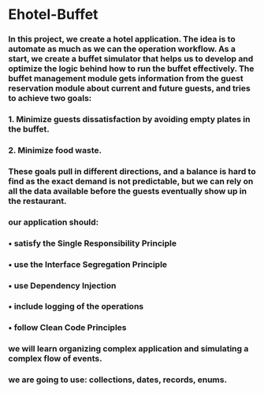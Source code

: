 # Ehotel-Buffet
### In this project, we create a hotel application. The idea is to automate as much as we can the operation workflow. As a start, we create a buffet simulator that helps us to develop and optimize the logic behind how to run the buffet effectively. The buffet management module gets information from the guest reservation module about current and future guests, and tries to achieve two goals:
### 1.	Minimize guests dissatisfaction by avoiding empty plates in the buffet.
### 2.	Minimize food waste.

### These goals pull in different directions, and a balance is hard to find as the exact demand is not predictable, but we can rely on all the data available before the guests eventually show up in the restaurant.


### our application should:
### •	satisfy the Single Responsibility Principle
### •	use the Interface Segregation Principle
### •	use Dependency Injection
### •	include logging of the operations
### •	follow Clean Code Principles

### we will learn organizing complex application and simulating a complex flow of events.

### we are going to use: collections, dates, records, enums.